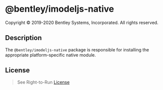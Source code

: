 # @bentley/imodeljs-native

Copyright © 2019-2020 Bentley Systems, Incorporated. All rights reserved.

## Description

The `@bentley/imodeljs-native` package is responsible for installing the appropriate platform-specific native module.

## License

> See Right-to-Run [License](https://github.com/imodeljs/imodeljs/blob/master/core/backend/src/imodeljs-native-LICENSE.md)
